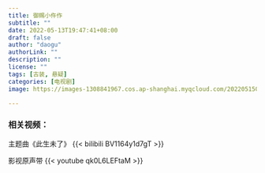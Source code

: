 ```yaml
---
title: 御赐小仵作
subtitle: ""
date: 2022-05-13T19:47:41+08:00
draft: false
author: "daogu"
authorLink: ""
description: "" 
license: ""
tags: [古装, 悬疑]
categories: [电视剧]
image: https://images-1308841967.cos.ap-shanghai.myqcloud.com/202205150249571.avif

---
```


### 相关视频：
主题曲《此生未了》
{{< bilibili BV1164y1d7gT >}}

影视原声带
{{< youtube qk0L6LEFtaM >}}